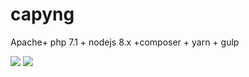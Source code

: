 # capyng
Apache+ php 7.1 + nodejs 8.x +composer + yarn + gulp


[![](https://images.microbadger.com/badges/image/ppottie/capyng:php7.1.svg)](https://microbadger.com/images/ppottie/capyng:php7.1 "Get your own image badge on microbadger.com")
[![](https://images.microbadger.com/badges/version/ppottie/capyng:php7.1.svg)](https://microbadger.com/images/ppottie/capyng:php7.1 "Get your own version badge on microbadger.com")